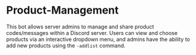 # Product-Management
This bot allows server admins to manage and share product codes/messages within a Discord server. Users can view and choose products via an interactive dropdown menu, and admins have the ability to add new products using the `-addlist` command.
